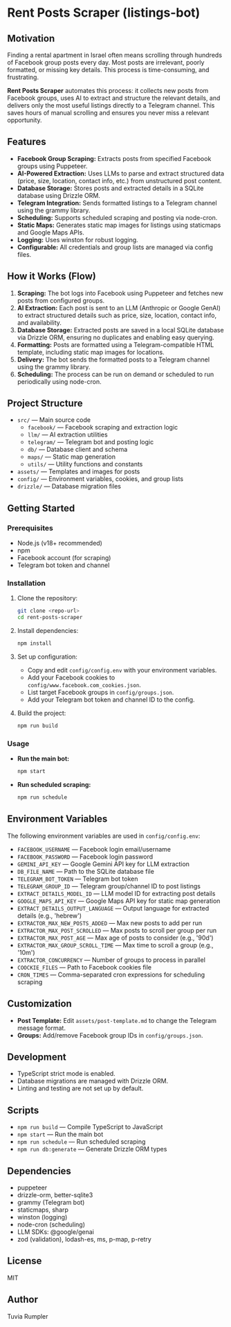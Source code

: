 # Rent Posts Scraper (listings-bot)

## Motivation

Finding a rental apartment in Israel often means scrolling through hundreds of Facebook group posts every day. Most posts are irrelevant, poorly formatted, or missing key details. This process is time-consuming, and frustrating. 

**Rent Posts Scraper** automates this process: it collects new posts from Facebook groups, uses AI to extract and structure the relevant details, and delivers only the most useful listings directly to a Telegram channel. This saves hours of manual scrolling and ensures you never miss a relevant opportunity.

## Features

- **Facebook Group Scraping:** Extracts posts from specified Facebook groups using Puppeteer.
- **AI-Powered Extraction:** Uses LLMs to parse and extract structured data (price, size, location, contact info, etc.) from unstructured post content.
- **Database Storage:** Stores posts and extracted details in a SQLite database using Drizzle ORM.
- **Telegram Integration:** Sends formatted listings to a Telegram channel using the grammy library.
- **Scheduling:** Supports scheduled scraping and posting via node-cron.
- **Static Maps:** Generates static map images for listings using staticmaps and Google Maps APIs.
- **Logging:** Uses winston for robust logging.
- **Configurable:** All credentials and group lists are managed via config files.

## How it Works (Flow)

1. **Scraping:** The bot logs into Facebook using Puppeteer and fetches new posts from configured groups.
2. **AI Extraction:** Each post is sent to an LLM (Anthropic or Google GenAI) to extract structured details such as price, size, location, contact info, and availability.
3. **Database Storage:** Extracted posts are saved in a local SQLite database via Drizzle ORM, ensuring no duplicates and enabling easy querying.
4. **Formatting:** Posts are formatted using a Telegram-compatible HTML template, including static map images for locations.
5. **Delivery:** The bot sends the formatted posts to a Telegram channel using the grammy library.
6. **Scheduling:** The process can be run on demand or scheduled to run periodically using node-cron.

## Project Structure

- `src/` — Main source code
  - `facebook/` — Facebook scraping and extraction logic
  - `llm/` — AI extraction utilities
  - `telegram/` — Telegram bot and posting logic
  - `db/` — Database client and schema
  - `maps/` — Static map generation
  - `utils/` — Utility functions and constants
- `assets/` — Templates and images for posts
- `config/` — Environment variables, cookies, and group lists
- `drizzle/` — Database migration files

## Getting Started

### Prerequisites

- Node.js (v18+ recommended)
- npm
- Facebook account (for scraping)
- Telegram bot token and channel

### Installation

1. Clone the repository:
   ```sh
   git clone <repo-url>
   cd rent-posts-scraper
   ```

2. Install dependencies:
   ```sh
   npm install
   ```

3. Set up configuration:
   - Copy and edit `config/config.env` with your environment variables.
   - Add your Facebook cookies to `config/www.facebook.com_cookies.json`.
   - List target Facebook groups in `config/groups.json`.
   - Add your Telegram bot token and channel ID to the config.

4. Build the project:
   ```sh
   npm run build
   ```

### Usage

- **Run the main bot:**
  ```sh
  npm start
  ```
- **Run scheduled scraping:**
  ```sh
  npm run schedule
  ```

## Environment Variables

The following environment variables are used in `config/config.env`:

- `FACEBOOK_USERNAME` — Facebook login email/username
- `FACEBOOK_PASSWORD` — Facebook login password
- `GEMINI_API_KEY` — Google Gemini API key for LLM extraction
- `DB_FILE_NAME` — Path to the SQLite database file
- `TELEGRAM_BOT_TOKEN` — Telegram bot token
- `TELEGRAM_GROUP_ID` — Telegram group/channel ID to post listings
- `EXTRACT_DETAILS_MODEL_ID` — LLM model ID for extracting post details
- `GOOGLE_MAPS_API_KEY` — Google Maps API key for static map generation
- `EXTRACT_DETAILS_OUTPUT_LANGUAGE` — Output language for extracted details (e.g., 'hebrew')
- `EXTRACTOR_MAX_NEW_POSTS_ADDED` — Max new posts to add per run
- `EXTRACTOR_MAX_POST_SCROLLED` — Max posts to scroll per group per run
- `EXTRACTOR_MAX_POST_AGE` — Max age of posts to consider (e.g., '90d')
- `EXTRACTOR_MAX_GROUP_SCROLL_TIME` — Max time to scroll a group (e.g., '10m')
- `EXTRACTOR_CONCURRENCY` — Number of groups to process in parallel
- `COOCKIE_FILES` — Path to Facebook cookies file
- `CRON_TIMES` — Comma-separated cron expressions for scheduling scraping

## Customization

- **Post Template:** Edit `assets/post-template.md` to change the Telegram message format.
- **Groups:** Add/remove Facebook group IDs in `config/groups.json`.

## Development

- TypeScript strict mode is enabled.
- Database migrations are managed with Drizzle ORM.
- Linting and testing are not set up by default.

## Scripts

- `npm run build` — Compile TypeScript to JavaScript
- `npm start` — Run the main bot
- `npm run schedule` — Run scheduled scraping
- `npm run db:generate` — Generate Drizzle ORM types

## Dependencies

- puppeteer
- drizzle-orm, better-sqlite3
- grammy (Telegram bot)
- staticmaps, sharp
- winston (logging)
- node-cron (scheduling)
- LLM SDKs: @google/genai
- zod (validation), lodash-es, ms, p-map, p-retry

## License

MIT

## Author

Tuvia Rumpler
